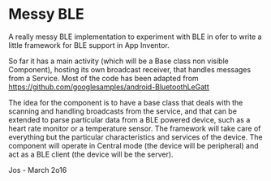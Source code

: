 # Messy BLE

A really messy BLE implementation to experiment with BLE in ofer to write
a little framework for BLE support in App Inventor.

So far it has a main activity (which will be a Base class non visible
Component), hosting its own broadcast receiver, that handles messages from a
Service. Most of the code has been adapted from
https://github.com/googlesamples/android-BluetoothLeGatt

The idea for the component is to have a base class that deals with the scanning
and handling broadcasts from the service, and that can be extended to parse
particular data from a BLE powered device, such as a heart rate monitor or a
temperature sensor. The framework will take care of everything but the
particular characteristics and services of the device. The component will
operate in Central mode (the device will be peripheral) and act as a BLE
client (the device will be the server).

Jos - March 2o16
